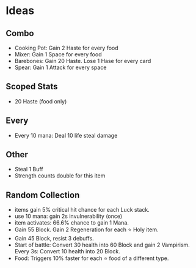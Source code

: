 # Ideas

## Combo

- Cooking Pot: Gain 2 Haste for every food
- Mixer: Gain 1 Space for every food
- Barebones: Gain 20 Haste. Lose 1 Hase for every card
- Spear: Gain 1 Attack for every space

## Scoped Stats

- 20 Haste (food only)

## Every

- Every 10 mana: Deal 10 life steal damage

## Other

- Steal 1 Buff
- Strength counts double for this item

## Random Collection

- items gain 5% critical hit chance for each Luck stack.
- use 10 mana: gain 2s invulnerability (once)
- item activates: 66.6% chance to gain 1 Mana.
- Gain 55 Block. Gain 2 Regeneration for each ⭐ Holy item.
- Gain 45 Block, resist 3 debuffs.
- Start of battle: Convert 30 health into 60 Block and gain 2 Vampirism. Every 3s: Convert 10 health into 20 Block.
- Food: Triggers 10% faster for each ⭐ food of a different type.
